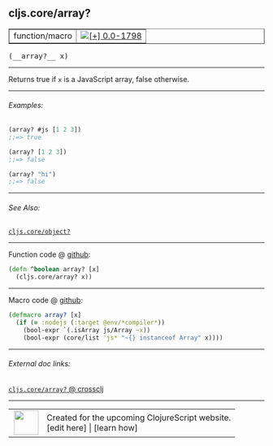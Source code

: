 ## cljs.core/array?



 <table border="1">
<tr>
<td>function/macro</td>
<td><a href="https://github.com/cljsinfo/cljs-api-docs/tree/0.0-1798"><img valign="middle" alt="[+] 0.0-1798" title="Added in 0.0-1798" src="https://img.shields.io/badge/+-0.0--1798-lightgrey.svg"></a> </td>
</tr>
</table>


 <samp>
(__array?__ x)<br>
</samp>

---

Returns true if `x` is a JavaScript array, false otherwise.



---

###### Examples:

```clj
(array? #js [1 2 3])
;;=> true

(array? [1 2 3])
;;=> false

(array? "hi")
;;=> false
```



---

###### See Also:

[`cljs.core/object?`](../cljs.core/objectQMARK.md)<br>

---




Function code @ [github](https://github.com/clojure/clojurescript/blob/r2505/src/cljs/cljs/core.cljs#L88-L89):

```clj
(defn ^boolean array? [x]
  (cljs.core/array? x))
```

<!--
Repo - tag - source tree - lines:

 <pre>
clojurescript @ r2505
└── src
    └── cljs
        └── cljs
            └── <ins>[core.cljs:88-89](https://github.com/clojure/clojurescript/blob/r2505/src/cljs/cljs/core.cljs#L88-L89)</ins>
</pre>

-->

---

Macro code @ [github](https://github.com/clojure/clojurescript/blob/r2505/src/clj/cljs/core.clj#L301-L304):

```clj
(defmacro array? [x]
  (if (= :nodejs (:target @env/*compiler*))
    (bool-expr `(.isArray js/Array ~x))
    (bool-expr (core/list 'js* "~{} instanceof Array" x))))
```

<!--
Repo - tag - source tree - lines:

 <pre>
clojurescript @ r2505
└── src
    └── clj
        └── cljs
            └── <ins>[core.clj:301-304](https://github.com/clojure/clojurescript/blob/r2505/src/clj/cljs/core.clj#L301-L304)</ins>
</pre>
-->

---


###### External doc links:

[`cljs.core/array?` @ crossclj](http://crossclj.info/fun/cljs.core.cljs/array%3F.html)<br>

---

 <table>
<tr><td>
<img valign="middle" align="right" width="48px" src="http://i.imgur.com/Hi20huC.png">
</td><td>
Created for the upcoming ClojureScript website.<br>
[edit here] | [learn how]
</td></tr></table>

[edit here]:https://github.com/cljsinfo/cljs-api-docs/blob/master/cljsdoc/cljs.core/arrayQMARK.cljsdoc
[learn how]:https://github.com/cljsinfo/cljs-api-docs/wiki/cljsdoc-files

<!--

This information was too distracting to show to readers, but I'll leave it
commented here since it is helpful to:

- pretty-print the data used to generate this document
- and show how to retrieve that data



The API data for this symbol:

```clj
{:description "Returns true if `x` is a JavaScript array, false otherwise.",
 :return-type boolean,
 :ns "cljs.core",
 :name "array?",
 :signature ["[x]"],
 :history [["+" "0.0-1798"]],
 :type "function/macro",
 :related ["cljs.core/object?"],
 :full-name-encode "cljs.core/arrayQMARK",
 :source {:code "(defn ^boolean array? [x]\n  (cljs.core/array? x))",
          :title "Function code",
          :repo "clojurescript",
          :tag "r2505",
          :filename "src/cljs/cljs/core.cljs",
          :lines [88 89]},
 :extra-sources [{:code "(defmacro array? [x]\n  (if (= :nodejs (:target @env/*compiler*))\n    (bool-expr `(.isArray js/Array ~x))\n    (bool-expr (core/list 'js* \"~{} instanceof Array\" x))))",
                  :title "Macro code",
                  :repo "clojurescript",
                  :tag "r2505",
                  :filename "src/clj/cljs/core.clj",
                  :lines [301 304]}],
 :examples [{:id "39913c",
             :content "```clj\n(array? #js [1 2 3])\n;;=> true\n\n(array? [1 2 3])\n;;=> false\n\n(array? \"hi\")\n;;=> false\n```"}],
 :full-name "cljs.core/array?"}

```

Retrieve the API data for this symbol:

```clj
;; from Clojure REPL
(require '[clojure.edn :as edn])
(-> (slurp "https://raw.githubusercontent.com/cljsinfo/cljs-api-docs/catalog/cljs-api.edn")
    (edn/read-string)
    (get-in [:symbols "cljs.core/array?"]))
```

-->
